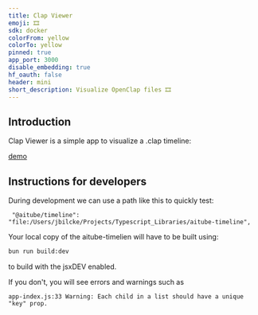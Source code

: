 ```yaml
---
title: Clap Viewer
emoji: 🎞️
sdk: docker
colorFrom: yellow
colorTo: yellow
pinned: true
app_port: 3000
disable_embedding: true
hf_oauth: false
header: mini
short_description: Visualize OpenClap files 🎞️
---
```


## Introduction

Clap Viewer is a simple app to visualize a .clap timeline:

[demo](https://jbilcke-hf-clap-viewer.hf.space/?clap=https://huggingface.co/spaces/jbilcke-hf/clap-viewer/resolve/main/public/samples/test.clap)

## Instructions for developers

During development we can use a path like this to quickly test:

```
 "@aitube/timeline": "file:/Users/jbilcke/Projects/Typescript_Libraries/aitube-timeline",
```

Your local copy of the aitube-timelien will have to be built using:

```bash
bun run build:dev
```

to build with the jsxDEV enabled.

If you don't, you will see errors and warnings such as

```
app-index.js:33 Warning: Each child in a list should have a unique "key" prop.
```

